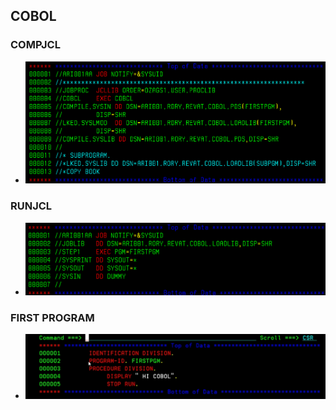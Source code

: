 ## COBOL
### COMPJCL
- ![COMPJCL](./imgs/COBOL/COMPJCL.png)
### RUNJCL
- ![RUNJCL](./imgs/COBOL/RUNJCL.png)
### FIRST PROGRAM
- ![FIRST PROGRAM](./imgs/COBOL/FIRSTPGM.png)